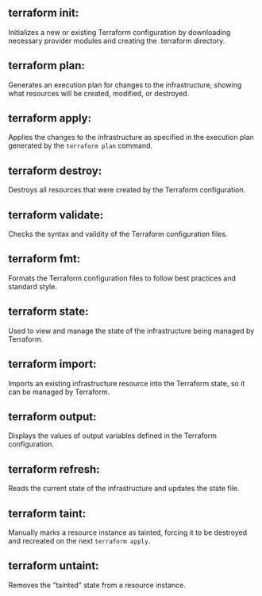 ## terraform init: 
 Initializes a new or existing Terraform configuration by downloading necessary provider modules and creating the .terraform directory.

## terraform plan:
 Generates an execution plan for changes to the infrastructure, showing what resources will be created, modified, or destroyed.

## terraform apply: 
Applies the changes to the infrastructure as specified in the execution plan generated by the `terraform plan` command.

## terraform destroy: 
Destroys all resources that were created by the Terraform configuration.

## terraform validate:
Checks the syntax and validity of the Terraform configuration files.

## terraform fmt: 
Formats the Terraform configuration files to follow best practices and standard style.

## terraform state:
Used to view and manage the state of the infrastructure being managed by Terraform.
   
## terraform import:
Imports an existing infrastructure resource into the Terraform state, so it can be managed by Terraform.
   
## terraform output: 
Displays the values of output variables defined in the Terraform configuration.
  
## terraform refresh: 
Reads the current state of the infrastructure and updates the state file.
  
## terraform taint: 
Manually marks a resource instance as tainted, forcing it to be destroyed and recreated on the next `terraform apply`.    

## terraform untaint: 
Removes the "tainted" state from a resource instance.